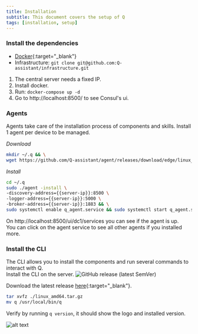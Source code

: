 ```yaml
---
title: Installation
subtitle: This document covers the setup of Q
tags: [installation, setup]
---
```


### Install the dependencies  

- [Docker](https://docs.docker.com/install/linux/docker-ce/ubuntu/){:target="_blank"}
- Infrastructure: ```git clone git@github.com:Q-assistant/infrastructure.git```

1. The central server needs a fixed IP.  
1. Install docker.  
2. Run: ```docker-compose up -d```  
3. Go to http://localhost:8500/ to see Consul's ui.  

### Agents
Agents take care of the installation process of components and skills.
Install 1 agent per device to be managed.  

*Download*
```bash
mkdir ~/.q && \
wget https://github.com/Q-assistant/agent/releases/download/edge/linux_amd64.tar.gz -O - | tar -xz -C ~/.q
```

*Install*
```bash
cd ~/.q
sudo ./agent -install \
-discovery-address={{server-ip}}:8500 \
-logger-address={{server-ip}}:5000 \
-broker-address={{server-ip}}:1883 && \
sudo systemctl enable q_agent.service && sudo systemctl start q_agent.service
```

On http://localhost:8500/ui/dc1/services you can see if the agent is up.  
You can click on the agent service to see all other agents if you installed more.  


### Install the CLI  
The CLI allows you to install the components and run several commands to interact with Q.  
Install the CLI on the server.
![GitHub release (latest SemVer)](https://img.shields.io/github/v/release/q-assistant/cli?sort=semver)

Download the latest release [here](https://github.com/Q-assistant/cli/releases){:target="_blank"}.
```bash
tar xvfz ./linux_amd64.tar.gz  
mv q /usr/local/bin/q
```

Verify by running ```q version```, it should show the logo and installed version.  

![alt text](https://q-assistant.github.io/uploads/doc/01.png "q version")
